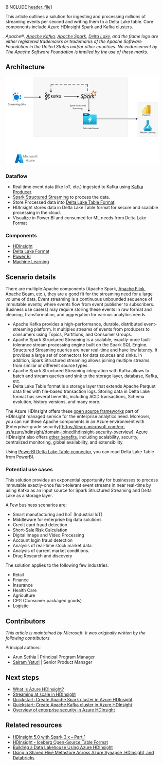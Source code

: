 [!INCLUDE [header_file](../../../includes/sol-idea-header.md)]

This article outlines a solution for ingesting and processing millions of streaming events per second and writing them to a Delta Lake table. Core components include Azure HDInsight Spark and Kafka clusters.

*Apache®, [Apache Kafka](https://kafka.apache.org), [Apache Spark](https://spark.apache.org), [Delta Lake](https://learn.microsoft.com/en-us/azure/databricks/delta/), and the flame logo are either registered trademarks or trademarks of the Apache Software Foundation in the United States and/or other countries. No endorsement by The Apache Software Foundation is implied by the use of these marks.*

## Architecture

![Architecture diagram that shows how streaming data is ingested and processed using Apache Spark Structured Streaming in an Azure environment and then store them in Delta Lake Table format for the user consumption.](../media/hdinsight-kafka-spark-deltalake.png)


### Dataflow

- Real time event data (like IoT, etc.) ingested to Kafka using [Kafka Producer](https://kafka.apache.org/documentation/#producerapi).
- [Spark Structured Streaming](https://spark.apache.org/docs/latest/structured-streaming-programming-guide.html) to process the data.
- Store Processed data into [Delta Lake Table Format](https://techcommunity.microsoft.com/t5/analytics-on-azure-blog/delta-lake-on-hdinsight/ba-p/3678186).
- HDInsight stores data in Delta Lake Table format for secure and scalable processing in the cloud.
- Visualize in Power BI and consumed for ML needs from Delta Lake Format

### Components

- [HDInsight](https://azure.microsoft.com/services/hdinsight)
- [Delta Lake Format](https://techcommunity.microsoft.com/t5/analytics-on-azure-blog/delta-lake-on-hdinsight/ba-p/3678186)
- [Power BI](https://powerbi.microsoft.com)
- [Machine Learning](https://learn.microsoft.com/en-us/azure/hdinsight/hadoop/apache-hadoop-deep-dive-advanced-analytics#machine-learning-and-apache-spark)

## Scenario details

There are multiple Apache components (Apache Spark, [Apache Flink](https://flink.apache.org/), [Apache Beam](https://beam.apache.org/), etc.), they are a good fit for the streaming need for a large volume of data. Event streaming is a continuous unbounded sequence of immutable events; where events flow from event publisher to subscribers. Business use case(s) may require storing these events in raw format and cleaning, transformation, and aggregation for various analytics needs.

- Apache Kafka provides a high-performance, durable, distributed event-streaming platform. It multiplex streams of events from producers to consumers using Topics, Partitions, and Consumer Groups.
- Apache Spark Structured Streaming is a scalable, exactly-once fault-tolerance stream processing engine built on the Spark SQL Engine. Structured Streaming queries are near real-time and have low latency. It provides a large set of connectors for data sources and sinks. In addition, Spark Structured streaming allows joining multiple streams from similar or different source types.
- Apache Spark Structured Streaming integration with Kafka allows to batch and stream queries and sink to the storage layer, database, Kafka, etc.
- Delta Lake Table format is a storage layer that extends Apache Parquet data files with file-based transaction logs. Storing data in Delta Lake format has several benefits, including ACID transactions, Schema evolution, history versions, and many more.

The Azure HDInsight offers these [open source frameworks](https://learn.microsoft.com/en-us/azure/hdinsight/hdinsight-5x-component-versioning) part of HDInsight managed service for the enterprise analytics need. Moreover, you can run these Apache components in an Azure environment with (Enterprise-grade security)[https://learn.microsoft.com/en-us/azure/hdinsight/domain-joined/hdinsight-security-overview]. Azure HDInsight also offers [other benefits](/azure/hdinsight/hdinsight-overview#why-should-i-use-azure-hdinsight), including scalability, security, centralized monitoring, global availability, and extensibility.

Using [PowerBI Delta Lake Table connector](https://github.com/delta-io/connectors/tree/master/powerbi), you can read Delta Lake Table from PowerBI.

### Potential use cases

This solution provides an exponential opportunity for businesses to process immutable exactly-once fault-tolerant event streams in near real-time by using Kafka as an input source for Spark Structured Streaming and Delta Lake as a storage layer.

A Few business scenarios are:

- Smart manufacturing and IIoT (Industrial IoT)
- Middleware for enterprise big data solutions
- Credit card fraud detection 
- Short-Sale Risk Calculation
- Digital Image and Video Processing
- Account login fraud detection
- Analysis of real-time stock market data.
- Analysis of current market conditions.
- Drug Research and discovery

The solution applies to the following few industries:

- Retail
- Finance
- Insurance
- Health Care
- Agriculture
- CPG (Consumer packaged goods)
- Logistic

## Contributors

*This article is maintained by Microsoft. It was originally written by the following contributors.*

Principal authors:

- [Arun Sethia](https://www.linkedin.com/in/arun-sethia-0a91aa5/) | Principal Program Manager 
- [Sairam Yeturi](https://www.linkedin.com/in/sairam-y-78a4202a/) | Senior Product Manager

## Next steps

- [What is Azure HDInsight?](/azure/hdinsight/hdinsight-overview)
- [Streaming at scale in HDInsight](https://learn.microsoft.com/en-us/azure/hdinsight/hdinsight-streaming-at-scale-overview)
- [Quickstart: Create Apache Spark cluster in Azure HDInsight](https://learn.microsoft.com/en-us/azure/hdinsight/spark/apache-spark-jupyter-spark-sql-use-portal)
- [Quickstart: Create Apache Kafka cluster in Azure HDInsight](https://learn.microsoft.com/en-us/azure/hdinsight/kafka/apache-kafka-get-started)
- [Overview of enterprise security in Azure HDInsight](https://learn.microsoft.com/en-us/azure/hdinsight/domain-joined/hdinsight-security-overview)


## Related resources

- [HDInsight 5.0 with Spark 3.x – Part 1](https://techcommunity.microsoft.com/t5/analytics-on-azure-blog/hdinsight-5-0-with-spark-3-x-part-1/ba-p/3777416)
- [HDInsight - Iceberg Open-Source Table Format](https://techcommunity.microsoft.com/t5/analytics-on-azure-blog/hdinsight-iceberg-open-source-table-format/ba-p/3754126)	
- [Building a Data Lakehouse Using Azure HDInsight](https://murggu.medium.com/building-a-data-lakehouse-using-azure-hdinsight-d41f7c3547d8)
- [Using a Shared Hive Metastore Across Azure Synapse, HDInsight, and Databricks](https://murggu.medium.com/using-a-shared-hive-metastore-across-azure-synapse-hdinsight-and-databricks-72c53acda778)
